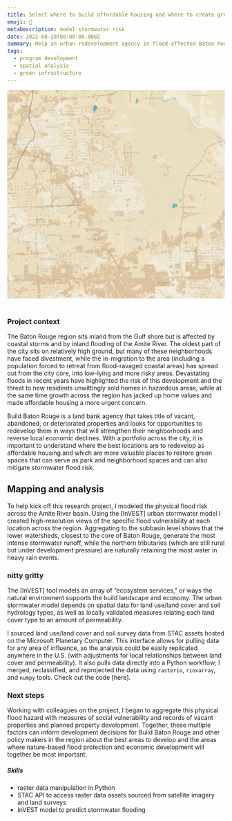 ```yaml
---
title: Select where to build affordable housing and where to create green space
emoji: 🏡
metaDescription: model stormwater risk 
date: 2022-08-20T00:00:00.000Z
summary: Help an urban redevelopment agency in flood-affected Baton Rouge decide which of its properties to redevelop as affordable housing and which to convert to stormwater-absorbing green spaces.
tags:
  - program development
  - spatial analysis
  - green infrastructure
---
```

![Baton Rouge modeled flood risk](/static/img/BR-flood-risk-model.png)

# 

### Project context
The Baton Rouge region sits inland from the Gulf shore but is affected by coastal storms and by inland flooding of the Amite River. The oldest part of the city sits on relatively high ground, but many of these neighborhoods have faced divestment, while the in-migration to the area (including a population forced to retreat from flood-ravaged coastal areas) has spread out from the city core, into low-lying and more risky areas. Devastating floods in recent years have highlighted the risk of this development and the threat to new residents unwittingly sold homes in hazardous areas, while at the same time growth across the region has jacked up home values and made affordable housing a more urgent concern.
 
Build Baton Rouge is a land bank agency that takes title of vacant, abandoned, or deteriorated properties and looks for opportunities to redevelop them in ways that will strengthen their neighborhoods and reverse local economic declines. With a portfolio across the city, it is important to understand where the best locations are to redevelop as affordable housing and which are more valuable places to restore green spaces that can serve as park and neighborhood spaces and can also mitigate stormwater flood risk.

## Mapping and analysis

To help kick off this research project, I modeled the physical flood risk across the Amite River basin. Using the [InVEST] urban stormwater model I created high-resolution views of the specific flood vulnerability at each location across the region. Aggregating to the subbasin level shows that the lower  watersheds, closest to the core of Baton Rouge, generate the most intense stormwater runoff, while the northern tributaries (which are still rural but under development pressure) are naturally retaining the most water in heavy rain events. 

### nitty gritty
The [InVEST] tool models an array of “ecosystem services,” or ways the natural environment supports the build landscape and economy. The urban stormwater model depends on spatial data for land use/land cover and soil hydrology types, as well as locally validated measures relating each land cover type to an amount of permeability. 

I sourced land use/land cover and soil survey data from STAC assets hosted on the Microsoft Planetary Computer. This interface allows for pulling data for any area of influence, so the analysis could be easily replicated anywhere in the U.S. (with adjustments for local relationships between land cover and permeability). It also pulls data directly into a Python workflow; I merged, reclassified, and reprojected the data using `rasterio`, `rioxarray`, and `numpy` tools. Check out the code [here].

### Next steps 
Working with colleagues on the project, I began to aggregate this physical flood hazard with measures of social vulnerability and records of vacant properties and planned property development. Together, these multiple factors can inform development decisions for Build Baton Rouge and other policy makers in the region about the best areas to develop and the areas where nature-based flood protection and economic development will together be most important.

##### Skills

- raster data manipulation in Python
- STAC API to access raster data assets sourced from satellite imagery and land surveys
- InVEST model to predict stormwater flooding